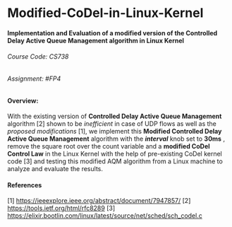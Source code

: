 # Modified-CoDel-in-Linux-Kernel

#### Implementation and Evaluation of a modified version of the Controlled Delay Active Queue Management algorithm in Linux Kernel
###### Course Code: CS738
###### Assignment: #FP4

#### Overview:
With the existing version of **Controlled Delay Active Queue Management** algorithm [2] shown to be *inefficient* in case of UDP flows as well as the *proposed modifications* [1], we implement this **Modified Controlled Delay Active Queue Management** algorithm with the **_interval_** knob set to **30ms** , remove the square root over the count variable and a **modified CoDel Control Law** in the Linux Kernel with the help of pre-existing CoDel kernel code [3] and testing this modified AQM algorithm from a Linux machine to analyze and evaluate the results.

#### References

[1] https://ieeexplore.ieee.org/abstract/document/7947857/ 
[2] https://tools.ietf.org/html/rfc8289 
[3] https://elixir.bootlin.com/linux/latest/source/net/sched/sch_codel.c 
